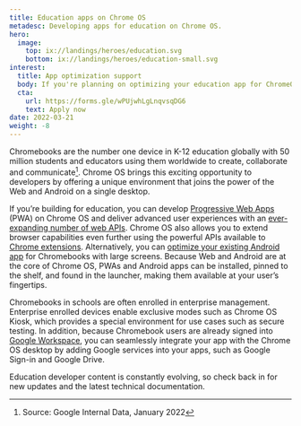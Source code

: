 ```yaml
---
title: Education apps on Chrome OS
metadesc: Developing apps for education on Chrome OS.
hero:
  image:
    top: ix://landings/heroes/education.svg
    bottom: ix://landings/heroes/education-small.svg
interest:
  title: App optimization support
  body: If you're planning on optimizing your education app for ChromeOS, and would like help from us, please fill out our developer interest form. After doing so, someone from Google may reach out to you to further clarify your feedback or needs. Please note that filling out this form does not constitute automatic inclusion in this program.
  cta:
    url: https://forms.gle/wPUjwhLgLnqvsqDG6
    text: Apply now
date: 2022-03-21
weight: -8
---
```


Chromebooks are the number one device in K-12 education globally with 50 million students and educators using them worldwide to create, collaborate and communicate[^1]. Chrome OS brings this exciting opportunity to developers by offering a unique environment that joins the power of the Web and Android on a single desktop.

If you’re building for education, you can develop [Progressive Web Apps](https://chromeos.dev/en/web) (PWA) on Chrome OS and deliver advanced user experiences with an [ever-expanding number of web APIs](https://chromeos.dev/en/web/powerful-pwas). Chrome OS also allows you to extend browser capabilities even further using the powerful APIs available to [Chrome extensions](https://developer.chrome.com/extensions). Alternatively, you can [optimize your existing Android app](https://chromeos.dev/en/android) for Chromebooks with large screens. Because Web and Android are at the core of Chrome OS, PWAs and Android apps can be installed, pinned to the shelf, and found in the launcher, making them available at your user’s fingertips.

Chromebooks in schools are often enrolled in enterprise management. Enterprise enrolled devices enable exclusive modes such as Chrome OS Kiosk, which provides a special environment for use cases such as secure testing. In addition, because Chromebook users are already signed into [Google Workspace](https://workspace.google.com/), you can seamlessly integrate your app with the Chrome OS desktop by adding Google services into your apps, such as Google Sign-in and Google Drive.

Education developer content is constantly evolving, so check back in for new updates and the latest technical documentation.

[^1]: Source: Google Internal Data, January 2022
